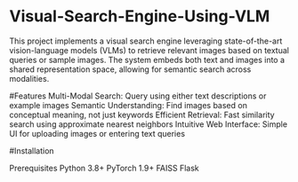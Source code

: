 # Visual-Search-Engine-Using-VLM
This project implements a visual search engine leveraging state-of-the-art vision-language models (VLMs) to retrieve relevant images based on textual queries or sample images. The system embeds both text and images into a shared representation space, allowing for semantic search across modalities.


#Features
Multi-Modal Search: Query using either text descriptions or example images
Semantic Understanding: Find images based on conceptual meaning, not just keywords
Efficient Retrieval: Fast similarity search using approximate nearest neighbors
Intuitive Web Interface: Simple UI for uploading images or entering text queries

#Installation

Prerequisites
Python 3.8+
PyTorch 1.9+
FAISS
Flask
